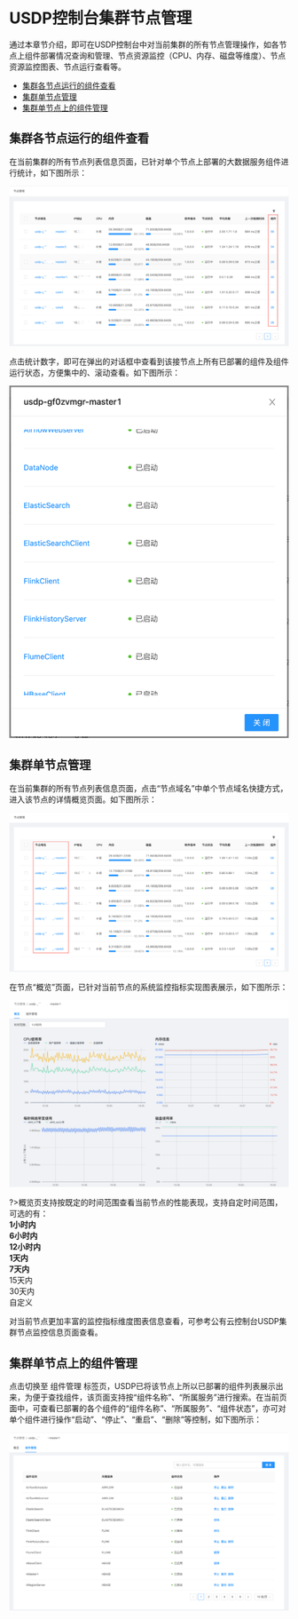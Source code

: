 # USDP控制台集群节点管理

通过本章节介绍，即可在USDP控制台中对当前集群的所有节点管理操作，如各节点上组件部署情况查询和管理、节点资源监控（CPU、内存、磁盘等维度）、节点资源监控图表、节点运行查看等。

- [集群各节点运行的组件查看](/USDP/operate/node/usdp_node?id=集群各节点运行的组件查看)
- [集群单节点管理](/USDP/operate/node/usdp_node?id=集群单节点管理)
- [集群单节点上的组件管理](/USDP/operate/node/usdp_node?id=集群单节点上的组件管理)

## 集群各节点运行的组件查看

在当前集群的所有节点列表信息页面，已针对单个节点上部署的大数据服务组件进行统计，如下图所示：

![usdp_console_node_ component_count](../../images/operate/node/usdp_node/usdp_console_node_component_count.png)

点击统计数字，即可在弹出的对话框中查看到该接节点上所有已部署的组件及组件运行状态，方便集中的、滚动查看。如下图所示：

![usdp_console_node_ component_show](../../images/operate/node/usdp_node/usdp_console_node_component_show.png)

## 集群单节点管理

在当前集群的所有节点列表信息页面，点击“节点域名”中单个节点域名快捷方式，进入该节点的详情概览页面。如下图所示：

![usdp_console_node_single_entrance](../../images/operate/node/usdp_node/usdp_console_node_single_entrance.png)

在节点“概览”页面，已针对当前节点的系统监控指标实现图表展示，如下图所示：

![usdp_console_node_single_details](../../images/operate/node/usdp_node/usdp_console_node_single_details.png)

?>概览页支持按既定的时间范围查看当前节点的性能表现，支持自定时间范围，可选的有：</br>	**1小时内**</br>	**6小时内**</br>	**12小时内**</br>	**1天内**</br>	**7天内**</br>	15天内</br>	30天内</br>	自定义

对当前节点更加丰富的监控指标维度图表信息查看，可参考公有云控制台USDP集群节点监控信息页面查看。

## 集群单节点上的组件管理

点击切换至 <kbd>组件管理</kbd> 标签页，USDP已将该节点上所以已部署的组件列表展示出来，为便于查找组件，该页面支持按“组件名称”、“所属服务”进行搜索。在当前页面中，可查看已部署的各个组件的“组件名称”、“所属服务”、“组件状态”，亦可对单个组件进行操作“启动”、“停止”、“重启”、“删除”等控制，如下图所示：

![usdp_console_node_component_management](../../images/operate/node/usdp_node/usdp_console_node_component_management.png)



